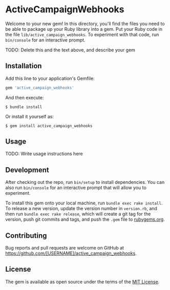# ActiveCampaignWebhooks

Welcome to your new gem! In this directory, you'll find the files you need to be able to package up your Ruby library into a gem. Put your Ruby code in the file `lib/active_campaign_webhooks`. To experiment with that code, run `bin/console` for an interactive prompt.

TODO: Delete this and the text above, and describe your gem

## Installation

Add this line to your application's Gemfile:

```ruby
gem 'active_campaign_webhooks'
```

And then execute:

    $ bundle install

Or install it yourself as:

    $ gem install active_campaign_webhooks

## Usage

TODO: Write usage instructions here

## Development

After checking out the repo, run `bin/setup` to install dependencies. You can also run `bin/console` for an interactive prompt that will allow you to experiment.

To install this gem onto your local machine, run `bundle exec rake install`. To release a new version, update the version number in `version.rb`, and then run `bundle exec rake release`, which will create a git tag for the version, push git commits and tags, and push the `.gem` file to [rubygems.org](https://rubygems.org).

## Contributing

Bug reports and pull requests are welcome on GitHub at https://github.com/[USERNAME]/active_campaign_webhooks.


## License

The gem is available as open source under the terms of the [MIT License](https://opensource.org/licenses/MIT).
